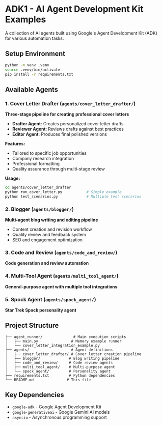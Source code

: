 # ADK1 - AI Agent Development Kit Examples

A collection of AI agents built using Google's Agent Development Kit (ADK) for various automation tasks.

## Setup Environment

```bash
python -m venv .venv
source .venv/bin/activate
pip install -r requirements.txt
```

## Available Agents

### 1. Cover Letter Drafter (`agents/cover_letter_drafter/`)
**Three-stage pipeline for creating professional cover letters**

- **Drafter Agent**: Creates personalized cover letter drafts
- **Reviewer Agent**: Reviews drafts against best practices  
- **Editor Agent**: Produces final polished versions

**Features:**
- Tailored to specific job opportunities
- Company research integration
- Professional formatting
- Quality assurance through multi-stage review

**Usage:**
```bash
cd agents/cover_letter_drafter
python run_cover_letter.py           # Simple example
python test_scenarios.py             # Multiple test scenarios
```

### 2. Blogger (`agents/blogger/`)
**Multi-agent blog writing and editing pipeline**

- Content creation and revision workflow
- Quality review and feedback system
- SEO and engagement optimization

### 3. Code and Review (`agents/code_and_review/`)
**Code generation and review automation**

### 4. Multi-Tool Agent (`agents/multi_tool_agent/`)
**General-purpose agent with multiple tool integrations**

### 5. Spock Agent (`agents/spock_agent/`)
**Star Trek Spock personality agent**

## Project Structure

```
├── agent_runner/              # Main execution scripts
│   ├── main.py               # Memory example runner
│   └── cover_letter_integration_example.py
├── agents/                   # Agent definitions
│   ├── cover_letter_drafter/ # Cover letter creation pipeline
│   ├── blogger/             # Blog writing pipeline  
│   ├── code_and_review/     # Code review agents
│   ├── multi_tool_agent/    # Multi-purpose agent
│   └── spock_agent/         # Personality agent
├── requirements.txt         # Python dependencies
└── README.md               # This file
```

## Key Dependencies

- `google-adk` - Google Agent Development Kit
- `google-generativeai` - Google Gemini AI models
- `asyncio` - Asynchronous programming support


